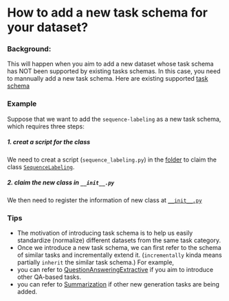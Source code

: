 # How to add a new task schema for your dataset?

### Background:
This will happen when you aim to add a new dataset whose task schema has NOT been supported by existing tasks schemas. In this case, you need to mannually add a new task schema.
Here are existing supported [task schema](https://github.com/ExpressAI/DataLab/tree/main/src/datalabs/tasks)


### Example

Suppose that we want to add the `sequence-labeling` as a new task schema, which requires three steps:

##### 1. creat a script for the class
We need to creat a script (`sequence_labeling.py`) in the [folder](https://github.com/ExpressAI/DataLab/tree/main/src/datalabs/tasks) to claim the class [`SequenceLabeling`](https://github.com/ExpressAI/DataLab/blob/main/src/datalabs/tasks/sequence_labeling.py).

##### 2. claim the new class in `__init__.py`
We then need to register the information of new class at [`__init__.py`](https://github.com/ExpressAI/DataLab/blob/main/src/datalabs/tasks/__init__.py)


### Tips

* The motivation of introducing task schema is to help us easily standardize (normalize) different datasets from the same task category.
* Once we introduce a new task schema, we can first refer to the schema of similar tasks and incrementally extend it. (`incrementally` kinda means partially `inherit` the similar task schema.)
For example, 
* you can refer to [QuestionAnsweringExtractive](https://github.com/ExpressAI/DataLab/blob/604656cdce05d539e94949f0c842fbbb5b368188/src/datalabs/tasks/question_answering.py#L9) if you aim to introduce other QA-based tasks.
* you can refer to [Summarization](https://github.com/ExpressAI/DataLab/blob/604656cdce05d539e94949f0c842fbbb5b368188/src/datalabs/tasks/summarization.py#L22) if other new generation tasks are being added.


